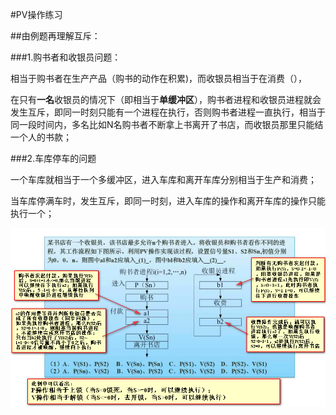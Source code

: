 #PV操作练习

##由例题再理解互斥：

###1.购书者和收银员问题：

相当于购书者在生产产品（购书的动作在积累)，而收银员相当于在消费（），


在只有**一名**收银员的情况下（即相当于**单缓冲区**），购书者进程和收银员进程就会发生互斥，即同一时刻只能有一个进程在执行，否则购书者进程一直执行，相当于同一段时间内，多名比如N名购书者不断拿上书离开了书店，而收银员那里只能结一个人的书款；

###2.车库停车的问题

一个车库就相当于一个多缓冲区，进入车库和离开车库分别相当于生产和消费；

当车库停满车时，发生互斥，即同一时刻，进入车库的操作和离开车库的操作只能执行一个；

![](/imgs/1.3.5-1由例题角度理解PV操作.png)
